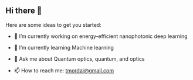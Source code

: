 ## Hi there 👋



Here are some ideas to get you started:

- 🔭 I’m currently working on energy-efficient nanophotonic deep
learning
- 🌱 I’m currently learning Machine learning

- 💬 Ask me about Quantum optics, quantum, and optics
  
- 📫 How to reach me: tmordai@gmail.com
<!--
- 👯 I’m looking to collaborate on cutting edge photonic related technologies
**Tara-Moradi/Tara-Moradi** is a ✨ _special_ ✨ repository because its `README.md` (this file) appears on your GitHub profile.
-->
